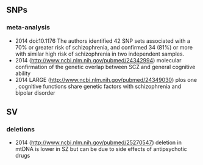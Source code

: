 ## SNPs

### meta-analysis

* 2014 doi:10.1176 The authors identified 42 SNP sets associated with a 70% or greater risk of schizophrenia, and confirmed 34 (81%) or more with similar high risk of schizophrenia in two independent samples.
* 2014 (http://www.ncbi.nlm.nih.gov/pubmed/24342994) molecular confirmation of the genetic overlap between SCZ and general cognitive ability
* 2014 LARGE (http://www.ncbi.nlm.nih.gov/pubmed/24349030)  plos one , cognitive functions share genetic factors with schizophrenia and bipolar disorder

## SV


### deletions

* 2014 (http://www.ncbi.nlm.nih.gov/pubmed/25270547) deletion in mtDNA is lower in SZ but can be due to side effects of antipsychotic drugs 
